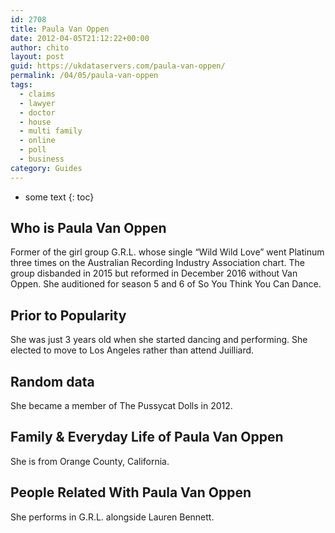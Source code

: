 ```yaml
---
id: 2708
title: Paula Van Oppen
date: 2012-04-05T21:12:22+00:00
author: chito
layout: post
guid: https://ukdataservers.com/paula-van-oppen/
permalink: /04/05/paula-van-oppen
tags:
  - claims
  - lawyer
  - doctor
  - house
  - multi family
  - online
  - poll
  - business
category: Guides
---
```


* some text
{: toc}
          
          
## Who is  Paula Van Oppen
                  
                  
                  
Former of the girl group G.R.L. whose single &#8220;Wild Wild Love&#8221; went Platinum three times on the Australian Recording Industry Association chart. The group disbanded in 2015 but reformed in December 2016 without Van Oppen. She auditioned for season 5 and 6 of So You Think You Can Dance. 
                  
                
                
                
## Prior to Popularity 
                  
                  
                  
She was just 3 years old when she started dancing and performing. She elected to move to Los Angeles rather than attend Juilliard. 
                  
                
                
                
## Random data 
                  
                  
                  
She became a member of The Pussycat Dolls in 2012. 
                  
                
                
                
## Family & Everyday Life of Paula Van Oppen
                  
                  
                  
She is from Orange County, California. 
                  
                
                
                
## People Related With  Paula Van Oppen
                  
                  
                  
She performs in G.R.L. alongside Lauren Bennett. 
                  
                
              
            
          
          
          
    
    
  
